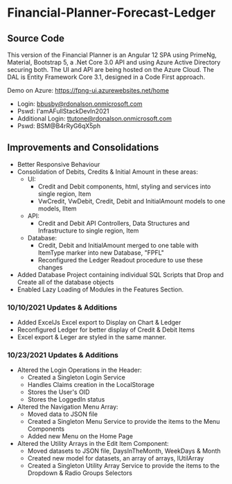 # Financial-Planner-Forecast-Ledger
## Source Code

This version of the Financial Planner is an Angular 12 SPA using PrimeNg, Material, Bootstrap 5, a .Net Core 3.0 API and using Azure Active Directory securing both. 
The UI and API are being hosted on the Azure Cloud. 
The DAL is Entity Framework Core 3.1, designed in a Code First approach.

Demo on Azure: https://fpng-ui.azurewebsites.net/home
  * Login: bbusby@rdonalson.onmicrosoft.com
  * Pswd: I'amAFullStackDevIn2021
  * Additional Login: ttutone@rdonalson.onmicrosoft.com
  * Pswd: BSM@B4rRyG6qX5ph

## Improvements and Consolidations 
  * Better Responsive Behaviour
  * Consolidation of Debits, Credits & Initial Amount in these areas:
     - UI: 
       - Credit and Debit components, html, styling and services into single region, Item
       - VwCredit, VwDebit, Credit, Debit and InitialAmount models to one models, IItem
     - API:
       - Credit and Debit API Controllers, Data Structures and Infrastructure to single region, Item
     - Database:
       - Credit, Debit and InitialAmount merged to one table with ItemType marker into new Database, "FPFL"
       - Reconfigured the Ledger Readout procedure to use these changes
  * Added Database Project containing individual SQL Scripts that Drop and Create all of the database objects
  * Enabled Lazy Loading of Modules in the Features Section.

### 10/10/2021 Updates & Additions
  * Added ExcelJs Excel export to Display on Chart & Ledger
  * Reconfigured Ledger for better display of Credit & Debit Items
  * Excel export & Leger are styled in the same manner.

### 10/23/2021 Updates & Additions
  * Altered the Login Operations in the Header:
     - Created a Singleton Login Service
     - Handles Claims creation in the LocalStorage
     - Stores the User's OID 
     - Stores the LoggedIn status
  * Altered the Navigation Menu Array: 
     - Moved data to JSON file 
     - Created a Singleton Menu Service to provide the items to the Menu Components
     - Added new Menu on the Home Page
  * Altered the Utility Arrays in the Edit Item Component: 
     - Moved datasets to JSON file, DaysInTheMonth, WeekDays & Month
     - Created new model for datasets, an array of arrays, IUtilArray
     - Created a Singleton Utility Array Service to provide the items to the Dropdown & Radio Groups Selectors
 
